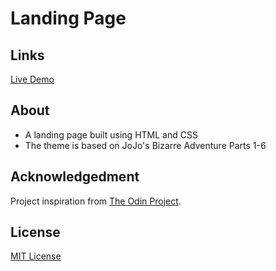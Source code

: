 # Landing Page

## Links

[Live Demo](https://spykernz.github.io/odin-landing-page/)

## About

- A landing page built using HTML and CSS
- The theme is based on JoJo's Bizarre Adventure Parts 1-6

## Acknowledgedment

Project inspiration from [The Odin Project](https://www.theodinproject.com).

## License

[MIT License](https://opensource.org/licenses/MIT)
